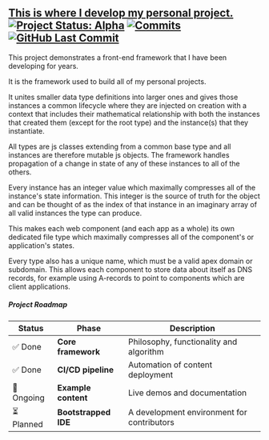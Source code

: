 ## [This is where I develop my personal project.](https://github.com/EJAugust/EJAugust)<br>[![Project Status: Alpha](https://img.shields.io/badge/Project%20Status-Alpha-orange)](https://www.repostatus.org/#alpha) [![Commits](https://img.shields.io/github/commit-activity/t/EJAugust/EJAugust)](https://github.com/your-username/your-repo) [![GitHub Last Commit](https://img.shields.io/github/last-commit/EJAugust/EJAugust)](https://github.com/EJAugust/EJAugust)
This project demonstrates a front-end framework that I have been developing for years.

It is the framework used to build all of my personal projects.

It unites smaller data type definitions into larger ones and gives those instances a common lifecycle where they are injected on creation with a context that includes their mathematical relationship with both the instances that created them (except for the root type) and the instance(s) that they instantiate.

All types are js classes extending from a common base type and all instances are therefore mutable js objects. The framework handles propagation of a change in state of any of these instances to all of the others.

Every instance has an integer value which maximally compresses all of the instance's state information. This integer is the source of truth for the object and can be thought of as the index of that instance in an imaginary array of all valid instances the type can produce.

This makes each web component (and each app as a whole) its own dedicated file type which maximally compresses all of the component's or application's states.

Every type also has a unique name, which must be a valid apex domain or subdomain. This allows each component to store data about itself as DNS records, for example using A-records to point to components which are client applications.

##### Project Roadmap
|Status|Phase|Description
|-|-|-
|✅ Done|**Core framework**|Philosophy, functionality and algorithm
|✅ Done|**CI/CD pipeline**|Automation of content deployment
|🔄 Ongoing|**Example content**|Live demos and documentation
|⏳ Planned|**Bootstrapped IDE**|A development environment for contributors
